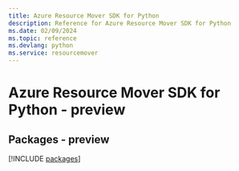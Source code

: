 ```yaml
---
title: Azure Resource Mover SDK for Python
description: Reference for Azure Resource Mover SDK for Python
ms.date: 02/09/2024
ms.topic: reference
ms.devlang: python
ms.service: resourcemover
---
```

# Azure Resource Mover SDK for Python - preview
## Packages - preview
[!INCLUDE [packages](resource-mover-index.md)]